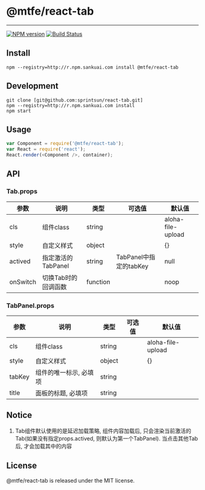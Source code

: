 # @mtfe/react-tab
---
[![NPM version](http://npm.sankuai.com/badge/v/@mtfe/react-tab.svg?style=flat-square)](http://npm.sankuai.com/package/@mtfe/react-tab)
[![Build Status](http://castle.sankuai.com/api/badge/liuxijin/turbo-component)](http://castle.sankuai.com/gh/liuxijin/turbo-component)

## Install

```
npm --registry=http://r.npm.sankuai.com install @mtfe/react-tab
```

## Development

```
git clone [git@github.com:sprintsun/react-tab.git]
npm --registry=http://r.npm.sankuai.com install
npm start
```

## Usage

```js
var Component = require('@mtfe/react-tab');
var React = require('react');
React.render(<Component />, container);
```

## API

### Tab.props

| 参数       | 说明                                        | 类型      |  可选值        | 默认值  |
|------------|---------------------------------------------|-----------|----------------|---------|
|  cls      |  组件class                       | string    |                         |  aloha-file-upload|
|  style      |  自定义样式                      | object    |                         |  {}|
|  actived      |  指定激活的TabPanel                             | string       |  TabPanel中指定的tabKey  |  null      |
|  onSwitch   |  切换Tab时的回调函数                           | function  |                |  noop   |

### TabPanel.props

| 参数       | 说明                                        | 类型      |  可选值        | 默认值  |
|------------|---------------------------------------------|-----------|----------------|---------|
|  cls      |  组件class                       | string    |                         |  aloha-file-upload|
|  style      |  自定义样式                      | object    |                         |  {}|
|  tabKey      | 组件的唯一标示, 必填项                             | string       |    |        |
|  title   |  面板的标题, 必填项                           | string  |                |     |

## Notice
1. Tab组件默认使用的是延迟加载策略, 组件内容加载后, 只会渲染当前激活的Tab(如果没有指定props.actived, 则默认为第一个TabPanel).
当点击其他Tab后, 才会加载其中的内容


## License

@mtfe/react-tab is released under the MIT license.
